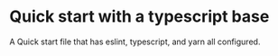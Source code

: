 # Quick start with a typescript base

A Quick start file that has eslint, typescript, and yarn all configured. 

